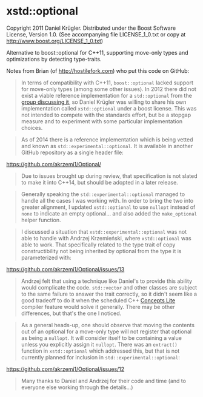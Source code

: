 xstd::optional
=============

Copyright 2011 Daniel Kr&uuml;gler.
Distributed under the Boost Software License, Version 1.0. (See
accompanying file LICENSE_1_0.txt or copy at
http://www.boost.org/LICENSE_1_0.txt)

Alternative to boost::optional for C++11, supporting move-only types and optimizations by detecting type-traits.

Notes from Brian (of http://hostilefork.com) who put this code on GitHub:

> In terms of compatibility with C++11, `boost::optional` lacked support for move-only types (among some other issues).  In 2012 there did not exist a viable reference implementation for a `std::optional` from the [group discussing it](http://kojot.sggw.waw.pl/~akrzemi1/optional/tr2.optional.proposal.html), so Daniel Kr&uuml;gler was willing to share his own implementation called `xstd::optional` under a boost license.  This was not intended to compete with the standards effort, but be a stopgap measure and to experiment with some particular implementation choices.

> As of 2014 there is a reference implementation which is being vetted and known as `std::experimental::optional`.  It is available in another GitHub repository as a single header file:

https://github.com/akrzemi1/Optional/

> Due to issues brought up during review, that specification is not slated to make it into C++14, but should be adopted in a later release.

> Generally speaking the `std::experimental::optional` managed to handle all the cases I was working with.  In order to bring the two into greater alignment, I updated `xstd::optional` to use `nullopt` instead of `none` to indicate an empty optional... and also added the `make_optional` helper function.
    
> I discussed a situation that `xstd::experimental::optional` was not able to handle with Andrzej Krzemie&#324;ski, where `xstd::optional` was able to work.  That specifically related to the type trait of copy constructibility not being inherited by optional from the type it is parameterized with:

https://github.com/akrzemi1/Optional/issues/13

> Andrzej felt that using a technique like Daniel's to provide this ability would complicate the code.  `std::vector` and other classes are subject to the same failure to answer the trait correctly, so it didn't seem like a good tradeoff to do it when the scheduled C++ [Concepts Lite](http://www.open-std.org/jtc1/sc22/wg21/docs/papers/2013/n3701.pdf) compiler feature would solve it generally.  There may be other differences, but that's the one I noticed.

> As a general heads-up, one should observe that moving the contents out of an optional for a move-only type will not register that optional as being a `nullopt`.  It will consider itself to be containing a value unless you explicitly assign it `nullopt`.  There was an `extract()` function in `xstd::optional` which addressed this, but that is not currently planned for inclusion in `std::experimental::optional`:

https://github.com/akrzemi1/Optional/issues/12

> Many thanks to Daniel and Andrzej for their code and time (and to everyone else working through the details...)
